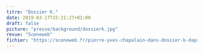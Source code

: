 ```yaml
---
titre: "Dossier K."
date: 2019-03-17T15:21:27+01:00
draft: false
picture: "presse/background/dossierk.jpg"
revue: "Sceneweb"  
fichier: "https://sceneweb.fr/pierre-yves-chapalain-dans-dossier-k-dapres-kafka/"
---
```


